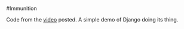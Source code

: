#Immunition

Code from the [video](https://www.youtube.com/watch?v=zR3fmdsFtZ4) posted. 
A simple demo of Django doing its thing.